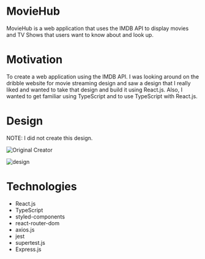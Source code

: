 # MovieHub

MovieHub is a web application that uses the IMDB API to display movies and TV Shows that users want to know about and look up.

# Motivation

To create a web application using the IMDB API. I was looking around on the dribble website for movie streaming design and saw a design that I really liked and wanted to take that design and build it using React.js. Also, I wanted to get familiar using TypeScript and to use TypeScript with React.js.

# Design

NOTE: I did not create this design.

![Original Creator](https://dribbble.com/shots/2403683--Exploration-Movie-Streaming)

![design](https://user-images.githubusercontent.com/32556354/160254447-7572d6d7-e3b8-42f7-b037-cb058f5e7ef2.png)

# Technologies

- React.js
- TypeScript
- styled-components
- react-router-dom
- axios.js
- jest
- supertest.js
- Express.js
